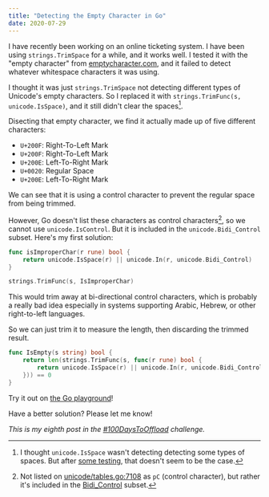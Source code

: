 ```yaml
---
title: "Detecting the Empty Character in Go"
date: 2020-07-29
---
```


I have recently been working on an online ticketing system. I have been using
`strings.TrimSpace` for a while, and it works well. I tested
it with the "empty character" from
[emptycharacter.com](https://emptycharacter.com/), and it failed to detect
whatever whitespace characters it was using.

I thought it was just `strings.TrimSpace` not detecting different types of
Unicode's empty characters. So I replaced it with
`strings.TrimFunc(s, unicode.IsSpace)`, and it still didn't clear the
spaces[^2].

Disecting that empty character, we find it actually made up of five different
characters:

- `U+200F`: Right-To-Left Mark
- `U+200F`: Right-To-Left Mark
- `U+200E`: Left-To-Right Mark
- `U+0020`: Regular Space
- `U+200E`: Left-To-Right Mark

We can see that it is using a control character to prevent the regular space
from being trimmed.

However, Go doesn't list these characters as control characters[^1], so we
cannot use `unicode.IsControl`. But it is included in the
`unicode.Bidi_Control` subset. Here's my first solution:

```go
func isImproperChar(r rune) bool {
	return unicode.IsSpace(r) || unicode.In(r, unicode.Bidi_Control)
}

strings.TrimFunc(s, IsImproperChar)
```

This would trim away at bi-directional control characters, which is probably
a really bad idea especially in systems supporting Arabic, Hebrew, or other
right-to-left languages.

So we can just trim it to measure the length, then discarding the trimmed
result.

```go
func IsEmpty(s string) bool {
	return len(strings.TrimFunc(s, func(r rune) bool {
		return unicode.IsSpace(r) || unicode.In(r, unicode.Bidi_Control)
	})) == 0
}
```

Try it out on [the Go playground](https://play.golang.org/p/S74NV_KP0Xv)!

Have a better solution? Please let me know!


*This is my eighth post in the [#100DaysToOffload](https://100daystooffload.com)
challenge.*

[^1]: Not listed on
[unicode/tables.go:7108](https://golang.org/src/unicode/tables.go#L7108) as
`pC` (control character), but rather it's included in the
[Bidi_Control](https://golang.org/src/unicode/tables.go#L5673) subset.
[^2]: I thought `unicode.IsSpace` wasn't detecting detecting some types of
spaces. But after [some testing](https://play.golang.org/p/S6T9gK5f8lw), that
doesn't seem to be the case.
